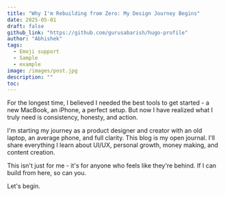 ```yaml
---
title: "Why I'm Rebuilding from Zero: My Design Journey Begins"
date: 2025-05-01
draft: false
github_link: "https://github.com/gurusabarish/hugo-profile"
author: "Abhishek"
tags:
  - Emoji support
  - Sample
  - example
image: /images/post.jpg
description: ""
toc: 
---
```


For the longest time, I believed I needed the best tools to get started - a new MacBook, an iPhone, a perfect setup. But now I have realized what I truly need is consistency, honesty, and action.

I'm starting my journey as a product designer and creator with an old laptop, an average phone, and full clarity. This blog is my open journal. I'll share everything I learn about UI/UX, personal growth, money making, and content creation.

This isn't just for me - it's for anyone who feels like they're behind.
If I can build from here, so can you.

Let's begin.
